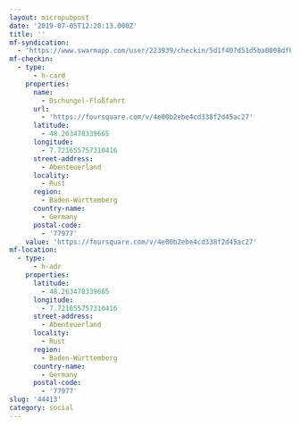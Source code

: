 ```yaml
---
layout: micropubpost
date: '2019-07-05T12:20:13.000Z'
title: ''
mf-syndication:
  - 'https://www.swarmapp.com/user/223939/checkin/5d1f407d51d5ba0008dfbf23'
mf-checkin:
  - type:
      - h-card
    properties:
      name:
        - Dschungel-Floßfahrt
      url:
        - 'https://foursquare.com/v/4e00b2ebe4cd338f2d45ac27'
      latitude:
        - 48.263478339665
      longitude:
        - 7.721655757310416
      street-address:
        - Abenteuerland
      locality:
        - Rust
      region:
        - Baden-Württemberg
      country-name:
        - Germany
      postal-code:
        - '77977'
    value: 'https://foursquare.com/v/4e00b2ebe4cd338f2d45ac27'
mf-location:
  - type:
      - h-adr
    properties:
      latitude:
        - 48.263478339665
      longitude:
        - 7.721655757310416
      street-address:
        - Abenteuerland
      locality:
        - Rust
      region:
        - Baden-Württemberg
      country-name:
        - Germany
      postal-code:
        - '77977'
slug: '44413'
category: social
---
```

